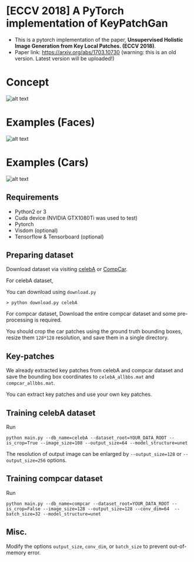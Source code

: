 # [ECCV 2018] A PyTorch implementation of KeyPatchGan

- This is a pytorch implementation of the paper, **Unsupervised Holistic Image Generation from Key Local Patches. (ECCV 2018)**.
- Paper link: https://arxiv.org/abs/1703.10730 (warning: this is an old version. Latest version will be uploaded!)

# Concept
![alt text](https://github.com/hellbell/KeyPatchGan/blob/master/imgs/keypatchgan.PNG "Main Framework")


# Examples (Faces)
![alt text](https://github.com/hellbell/KeyPatchGan/blob/master/imgs/keypatchgan2.PNG " ")

# Examples (Cars)
![alt text](https://github.com/hellbell/KeyPatchGan/blob/master/imgs/keypatchgan3.PNG " ")


## Requirements
- Python2 or 3 
- Cuda device (NVIDIA GTX1080Ti was used to test)
- Pytorch
- Visdom (optional)
- Tensorflow & Tensorboard (optional)

## Preparing dataset
Download dataset via visiting [celebA](http://mmlab.ie.cuhk.edu.hk/projects/CelebA.html) or [CompCar](http://mmlab.ie.cuhk.edu.hk/datasets/comp_cars/index.html).

For celebA dataset,

You can download using ```download.py```

```> python download.py celebA```

For compcar dataset,
Download the entire compcar dataset and some pre-processing is required.

You should crop the car patches using the ground truth bounding boxes, resize them ```128*128``` resolution, and save them in a single directory.


## Key-patches
We already extracted key patches from celebA and compcar dataset and save the bounding box coordinates to ```celebA_allbbs.mat``` and ```compcar_allbbs.mat```.

You can extract key patches and use your own key patches.


## Training celebA dataset
Run
```
python main.py --db_name=celebA --dataset_root=YOUR_DATA_ROOT --is_crop=True --image_size=108 --output_size=64 --model_structure=unet
```

The resolution of output image can be enlarged by ```--output_size=128``` or ```--output_size=256``` options.


## Training compcar dataset
Run
```
python main.py --db_name=compcar --dataset_root=YOUR_DATA_ROOT --is_crop=False --image_size=128 --output_size=128 --conv_dim=64  --batch_size=32 --model_structure=unet
```

## Misc.
Modify the options ```output_size```, ```conv_dim```, or ```batch_size``` to prevent out-of-memory error.
